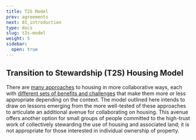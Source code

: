 ```yaml
---
title: T2S Model
prev: agreements
next: 01_introduction
type: docs
slug: t2s-model
weight: 5
sidebar:
  open: true
---
```


## Transition to Stewardship (T2S) Housing Model 

There are [many approaches](https://www.collaborativehousing.org.au/copy-of-gather-a-community) to housing in more collaborative ways, each with [different sets of benefits and challenges](https://www.youtube.com/watch?v=rgmj_wp9EOs) that make them more or less appropriate depending on the context. The model outlined here intends to draw on lessons emerging from the more well-tested of these approaches to articulate an additional avenue for collaborating on housing. This avenue offers another option for small groups of people committed to the high-trust work of collectively stewarding the use of housing and associated land; it is not appropriate for those interested in individual ownership of property.
